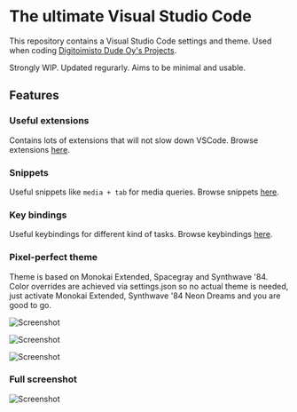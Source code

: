 # The ultimate Visual Studio Code

This repository contains a Visual Studio Code settings and theme.
Used when coding [Digitoimisto Dude Oy's Projects](https://github.com/digitoimistodude).

Strongly WIP.
Updated regurarly.
Aims to be minimal and usable.

## Features

### Useful extensions

Contains lots of extensions that will not slow down VSCode. Browse extensions [here](https://github.com/ronilaukkarinen/vscode-settings/tree/master/.vscode/extensions).

### Snippets

Useful snippets like `media + tab` for media queries. Browse snippets [here](https://github.com/ronilaukkarinen/vscode-settings/tree/master/snippets).

### Key bindings

Useful keybindings for different kind of tasks. Browse keybindings [here](https://github.com/ronilaukkarinen/vscode-settings/blob/master/keybindings.json).

### Pixel-perfect theme

Theme is based on Monokai Extended, Spacegray and Synthwave '84. Color overrides are achieved via settings.json so no actual theme is needed, just activate Monokai Extended, Synthwave '84 Neon Dreams and you are good to go.

![Screenshot](https://i.imgur.com/tZpLqHr.png "Screenshot")

![Screenshot](https://i.imgur.com/meBuPXF.png "Screenshot")

![Screenshot](https://i.imgur.com/Aqrlf0C.png "Screenshot")

### Full screenshot

![Screenshot](https://i.imgur.com/8m8ESKo.png "Screenshot")

